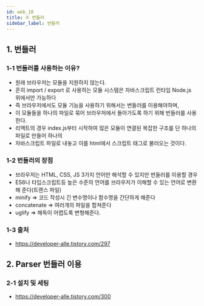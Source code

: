 ```yaml
---
id: web_10
title: ※ 번들러
sidebar_label: 번들러
---
```


## 1. 번들러

### 1-1 번들러를 사용하는 이유?

-   원래 브라우저는 모듈을 지원하지 않는다.
-   흔히 import / export 로 사용하는 모듈 시스템은 자바스크립트 런타임 Node.js 위에서만 가능하다
-   즉 브라우저에서도 모듈 기능을 사용하기 위해서는 번들러를 이용해야하며,
-   이 모듈들을 하나의 파일로 묶어 브라우저에서 돌아가도록 하기 위해 번들러를 사용한다.
-   리액트의 경우 index.js부터 시작하여 많은 모듈이 연결된 복잡한 구조를 단 하나의 파일로 만들어 하나의
-   자바스크립트 파일로 내놓고 이를 html에서 스크립트 태그로 불러오는 것이다.

### 1-2 번들러의 장점

-   브라우저는 HTML, CSS, JS 3가지 언어만 해석할 수 있지만 번들러를 이용할 경우
-   ES6나 타입스크립트등 높은 수준의 언어를 브라우저가 이해할 수 있는 언어로 변환해 준다(트랜스 파일)
-   minify => 코드 작성시 긴 변수명이나 함수명을 간단하게 해준다
-   concatenate => 여러개의 파일을 합쳐준다
-   uglify => 해독이 어렵도록 변형해준다.

### 1-3 출처

-   https://developer-alle.tistory.com/297

## 2. Parser 번들러 이용

### 2-1 설치 및 세팅

-   https://developer-alle.tistory.com/300
